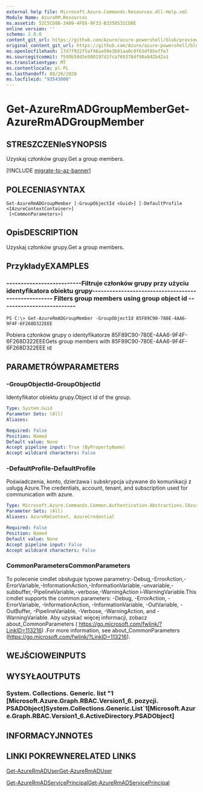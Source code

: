 ```yaml
---
external help file: Microsoft.Azure.Commands.Resources.dll-Help.xml
Module Name: AzureRM.Resources
ms.assetid: 52C5CD8B-2489-4FE6-9F33-B3350531CD8E
online version: ''
schema: 2.0.0
content_git_url: https://github.com/Azure/azure-powershell/blob/preview/src/ResourceManager/Resources/Commands.Resources/help/Get-AzureRmADGroupMember.md
original_content_git_url: https://github.com/Azure/azure-powershell/blob/preview/src/ResourceManager/Resources/Commands.Resources/help/Get-AzureRmADGroupMember.md
ms.openlocfilehash: 17d7f922f5af46aa99e3b01aa0c0f63df05effe7
ms.sourcegitcommit: f599b50d5e980197d1fca769378df90a842b42a1
ms.translationtype: MT
ms.contentlocale: pl-PL
ms.lasthandoff: 08/20/2020
ms.locfileid: "93543000"
---
```

# <span data-ttu-id="7bf17-101">Get-AzureRmADGroupMember</span><span class="sxs-lookup"><span data-stu-id="7bf17-101">Get-AzureRmADGroupMember</span></span>

## <span data-ttu-id="7bf17-102">STRESZCZENIe</span><span class="sxs-lookup"><span data-stu-id="7bf17-102">SYNOPSIS</span></span>
<span data-ttu-id="7bf17-103">Uzyskaj członków grupy.</span><span class="sxs-lookup"><span data-stu-id="7bf17-103">Get a group members.</span></span>

[!INCLUDE [migrate-to-az-banner](../../includes/migrate-to-az-banner.md)]

## <span data-ttu-id="7bf17-104">POLECENIA</span><span class="sxs-lookup"><span data-stu-id="7bf17-104">SYNTAX</span></span>

```
Get-AzureRmADGroupMember [-GroupObjectId <Guid>] [-DefaultProfile <IAzureContextContainer>]
 [<CommonParameters>]
```

## <span data-ttu-id="7bf17-105">Opis</span><span class="sxs-lookup"><span data-stu-id="7bf17-105">DESCRIPTION</span></span>
<span data-ttu-id="7bf17-106">Uzyskaj członków grupy.</span><span class="sxs-lookup"><span data-stu-id="7bf17-106">Get a group members.</span></span>

## <span data-ttu-id="7bf17-107">Przykłady</span><span class="sxs-lookup"><span data-stu-id="7bf17-107">EXAMPLES</span></span>

### <span data-ttu-id="7bf17-108">--------------------------Filtruje członków grupy przy użyciu identyfikatora obiektu grupy--------------------------</span><span class="sxs-lookup"><span data-stu-id="7bf17-108">--------------------------  Filters group members using group object id  --------------------------</span></span>
```
PS C:\> Get-AzureRmADGroupMember -GroupObjectId 85F89C90-780E-4AA6-9F4F-6F268D322EEE
```

<span data-ttu-id="7bf17-109">Pobiera członków grupy o identyfikatorze 85F89C90-780E-4AA6-9F4F-6F268D322EEE</span><span class="sxs-lookup"><span data-stu-id="7bf17-109">Gets group members with 85F89C90-780E-4AA6-9F4F-6F268D322EEE id</span></span>

## <span data-ttu-id="7bf17-110">PARAMETRÓW</span><span class="sxs-lookup"><span data-stu-id="7bf17-110">PARAMETERS</span></span>

### <span data-ttu-id="7bf17-111">-GroupObjectId</span><span class="sxs-lookup"><span data-stu-id="7bf17-111">-GroupObjectId</span></span>
<span data-ttu-id="7bf17-112">Identyfikator obiektu grupy.</span><span class="sxs-lookup"><span data-stu-id="7bf17-112">Object id of the group.</span></span>

```yaml
Type: System.Guid
Parameter Sets: (All)
Aliases: 

Required: False
Position: Named
Default value: None
Accept pipeline input: True (ByPropertyName)
Accept wildcard characters: False
```

### <span data-ttu-id="7bf17-113">-DefaultProfile</span><span class="sxs-lookup"><span data-stu-id="7bf17-113">-DefaultProfile</span></span>
<span data-ttu-id="7bf17-114">Poświadczenia, konto, dzierżawa i subskrypcja używane do komunikacji z usługą Azure.</span><span class="sxs-lookup"><span data-stu-id="7bf17-114">The credentials, account, tenant, and subscription used for communication with azure.</span></span>

```yaml
Type: Microsoft.Azure.Commands.Common.Authentication.Abstractions.IAzureContextContainer
Parameter Sets: (All)
Aliases: AzureRmContext, AzureCredential

Required: False
Position: Named
Default value: None
Accept pipeline input: False
Accept wildcard characters: False
```

### <span data-ttu-id="7bf17-115">CommonParameters</span><span class="sxs-lookup"><span data-stu-id="7bf17-115">CommonParameters</span></span>
<span data-ttu-id="7bf17-116">To polecenie cmdlet obsługuje typowe parametry:-Debug,-ErrorAction,-ErrorVariable,-InformationAction,-InformationVariable,-unvariable,-subbuffer,-PipelineVariable,-verbose,-WarningAction i-WarningVariable.</span><span class="sxs-lookup"><span data-stu-id="7bf17-116">This cmdlet supports the common parameters: -Debug, -ErrorAction, -ErrorVariable, -InformationAction, -InformationVariable, -OutVariable, -OutBuffer, -PipelineVariable, -Verbose, -WarningAction, and -WarningVariable.</span></span> <span data-ttu-id="7bf17-117">Aby uzyskać więcej informacji, zobacz about_CommonParameters ( https://go.microsoft.com/fwlink/?LinkID=113216) .</span><span class="sxs-lookup"><span data-stu-id="7bf17-117">For more information, see about_CommonParameters (https://go.microsoft.com/fwlink/?LinkID=113216).</span></span>

## <span data-ttu-id="7bf17-118">WEJŚCIOWE</span><span class="sxs-lookup"><span data-stu-id="7bf17-118">INPUTS</span></span>

## <span data-ttu-id="7bf17-119">WYSYŁA</span><span class="sxs-lookup"><span data-stu-id="7bf17-119">OUTPUTS</span></span>

### <span data-ttu-id="7bf17-120">System. Collections. Generic. list "1 [Microsoft.Azure.Graph.RBAC.Version1_6. pozycji. PSADObject]</span><span class="sxs-lookup"><span data-stu-id="7bf17-120">System.Collections.Generic.List\`1[Microsoft.Azure.Graph.RBAC.Version1_6.ActiveDirectory.PSADObject]</span></span>

## <span data-ttu-id="7bf17-121">INFORMACYJN</span><span class="sxs-lookup"><span data-stu-id="7bf17-121">NOTES</span></span>

## <span data-ttu-id="7bf17-122">LINKI POKREWNE</span><span class="sxs-lookup"><span data-stu-id="7bf17-122">RELATED LINKS</span></span>

[<span data-ttu-id="7bf17-123">Get-AzureRmADUser</span><span class="sxs-lookup"><span data-stu-id="7bf17-123">Get-AzureRmADUser</span></span>](./Get-AzureRmADUser.md)

[<span data-ttu-id="7bf17-124">Get-AzureRmADServicePrincipal</span><span class="sxs-lookup"><span data-stu-id="7bf17-124">Get-AzureRmADServicePrincipal</span></span>](./Get-AzureRmADServicePrincipal.md)

